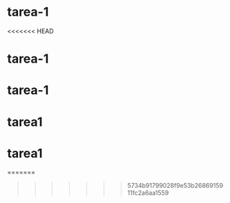 # tarea-1
<<<<<<< HEAD
# tarea-1
# tarea-1
# tarea1
# tarea1
=======
>>>>>>> 5734b91799028f9e53b2686915911fc2a6aa1559

